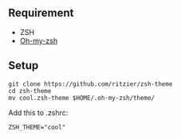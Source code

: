 ## Requirement

- ZSH
- [Oh-my-zsh](https://ohmyz.sh/)

## Setup

```
git clone https://github.com/ritzier/zsh-theme
cd zsh-theme
mv cool.zsh-theme $HOME/.oh-my-zsh/theme/
```

Add this to .zshrc:

```
ZSH_THEME="cool"
```
